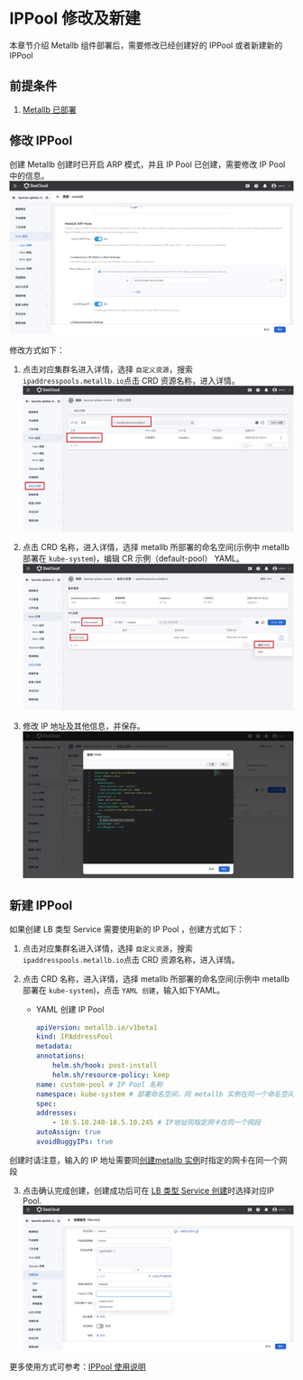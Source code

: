 # IPPool 修改及新建

本章节介绍 Metallb 组件部署后，需要修改已经创建好的 IPPool 或者新建新的 IPPool

## 前提条件
1. [Metallb 已部署](install.md)

## 修改 IPPool 

创建 Metallb 创建时已开启 ARP 模式，并且 IP Pool 已创建，需要修改 IP Pool 中的信息。
![metallb-01](../../images/metallb-01.jpg) 

修改方式如下：

1. 点击对应集群名进入详情，选择 `自定义资源`，搜索 `ipaddresspools.metallb.io`点击 CRD 资源名称，进入详情。
![metallb -02](../../images/metallb-02.jpg)

2. 点击 CRD 名称，进入详情，选择 metallb 所部署的命名空间(示例中 metallb 部署在 `kube-system`)，编辑 CR 示例（default-pool） YAML。
![metallb -02](../../images/metallb-03.jpg)

3. 修改 IP 地址及其他信息，并保存。
![metallb -02](../../images/metallb-04.jpg)

## 新建 IPPool 
如果创建 LB 类型 Service 需要使用新的 IP Pool ，创建方式如下：
1. 点击对应集群名进入详情，选择 `自定义资源`，搜索 `ipaddresspools.metallb.io`点击 CRD 资源名称，进入详情。

2. 点击 CRD 名称，进入详情，选择 metallb 所部署的命名空间(示例中 metallb 部署在 `kube-system`)，点击 `YAML 创建`，输入如下YAML。

    - YAML 创建 IP Pool

        ```yaml
        apiVersion: metallb.io/v1beta1
        kind: IPAddressPool
        metadata:
        annotations:
            helm.sh/hook: post-install
            helm.sh/resource-policy: keep
        name: custom-pool # IP Pool 名称
        namespace: kube-system # 部署命名空间，同 metallb 实例在同一个命名空间
        spec:
        addresses:
            - 10.5.10.240-10.5.10.245 # IP地址同指定网卡在同一个网段
        autoAssign: true
        avoidBuggyIPs: true
      ```
创建时请注意，输入的 IP 地址需要同[创建metallb 实例](install.md)时指定的网卡在同一个网段

3. 点击确认完成创建，创建成功后可在 [LB 类型 Service 创建](../../../kpanda/user-guide/network/create-services.md)时选择对应IP Pool.
  ![metallb-05](../../images/metallb-05.jpg)

更多使用方式可参考：[IPPool 使用说明](usage.md)



